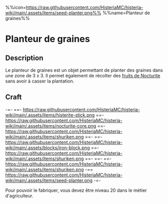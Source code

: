 %%icon=https://raw.githubusercontent.com/HisteriaMC/histeria-wiki/main/.assets/items/seed-planter.png%%
%%name=Planteur de graines%%

# Planteur de graines

## Description
Le planteur de graines est un objet permettant de planter des graines dans une zone de 3 x 3. Il permet également de récolter des [fruits de Nocturite](https://histeria.fr/wiki/objets/nocturite-fruit) sans avoir à casser la plantation.

## Craft
-=-
 ==- https://raw.githubusercontent.com/HisteriaMC/histeria-wiki/main/.assets/items/histerite-stick.png
 ==- https://raw.githubusercontent.com/HisteriaMC/histeria-wiki/main/.assets/items/nocturite-core.png
 ==- https://raw.githubusercontent.com/HisteriaMC/histeria-wiki/main/.assets/items/shuriken.png
 ==- 
 ==- https://raw.githubusercontent.com/HisteriaMC/histeria-wiki/main/.assets/blocks/iron-block.png
 ==- https://raw.githubusercontent.com/HisteriaMC/histeria-wiki/main/.assets/items/shuriken.png
 ==- 
 ==- 
 ==- https://raw.githubusercontent.com/HisteriaMC/histeria-wiki/main/.assets/items/shuriken.png
 -== https://raw.githubusercontent.com/HisteriaMC/histeria-wiki/main/.assets/items/seed-planter.png
-=-

Pour pouvoir le fabriquer, vous devez être niveau 20 dans le métier d'agriculteur.
